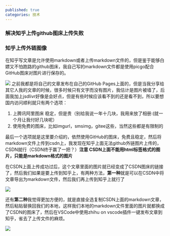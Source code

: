 ```yaml
---
published: true
categories: 技术
---
```


### 解决知乎上传github图床上传失败
### 知乎上传外链图像

在知乎写文章是允许使用markdown或者上传markdown文件的，但是鉴于能够白嫖又不怕跑路的github图床，我自己写的markdown文件都是使用picgo配合GitHub图床对图片进行保存的。

![](https://img-blog.csdnimg.cn/img_convert/d3f3c29b2bdce16ba6042a06b40b235f.png)
之前我都是将自己的文章发布在自己的GitHub Pages上面的，但是当我分享给其它人我的文章的时候，很多时候只有文字而没有图片，我估计是图片被墙了，后面我加上jsdlivr好像是会好点，但是有些时候应该看不到的还是看不到，所以要想国内访问顺利就只有两个选项：
1. 上腾讯阿里图床    稳定，但是贵（别给我说一年十几块，我用来放了相册:(就一个月让我付好几块呢）
2. 使用免费的图床，比如imgurl，smsimg，gitee这些，当然这些都是有限制的


最后一个选项就是这里要介绍的，依然使用GitHub的图床，免费且稳定，然后将markdown文件上传到csdn上，我发现在知乎上面无法github外链图片上传的，CSDN就行（CSDN终于赢了一把？）**注意 CSDN上面不能用html标签格式的图片，只能是markdown格式的图片**

在CSDN上面上传成功过后，这个文章里面的图片就已经变成了CSDN图床的链接了，然后我们如果是要上传到知乎上，有两种方法，**第一种**就是可以在CSDN中将文章导出为markdown文件，然后我们再上传到知乎上就行了


![](https://img-blog.csdnimg.cn/img_convert/b6aaf3e376af71425dfa5b1ac00bcfb1.png)

还有**第二种**我觉得更加方便的，就是直接全选复制CSDN上面的markdown文章，然后粘贴替换回我们的本地，这样我们本地的markdown文件里面的图片就都换成了CSDN的图床了，然后在VSCode中使用zhihu on vscode插件一键发布文章到知乎，省去了上传文件的麻烦。

![](https://img-blog.csdnimg.cn/img_convert/90fb7e8b6e2b0f6eaa8631e555bf69d5.png)
